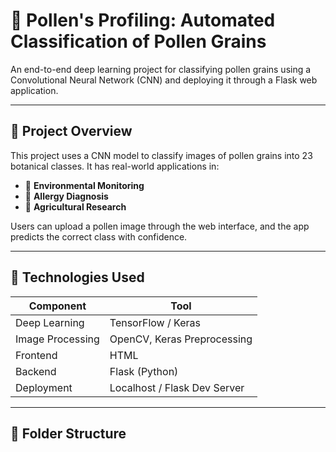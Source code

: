 # 🌼 Pollen's Profiling: Automated Classification of Pollen Grains

An end-to-end deep learning project for classifying pollen grains using a Convolutional Neural Network (CNN) and deploying it through a Flask web application.

---

## 📸 Project Overview

This project uses a CNN model to classify images of pollen grains into 23 botanical classes. It has real-world applications in:

- 🌿 **Environmental Monitoring**
- 🤧 **Allergy Diagnosis**
- 🌾 **Agricultural Research**

Users can upload a pollen image through the web interface, and the app predicts the correct class with confidence.

---

## 🧠 Technologies Used

| Component | Tool |
|----------|------|
| Deep Learning | TensorFlow / Keras |
| Image Processing | OpenCV, Keras Preprocessing |
| Frontend | HTML |
| Backend | Flask (Python) |
| Deployment | Localhost / Flask Dev Server |

---

## 📂 Folder Structure

